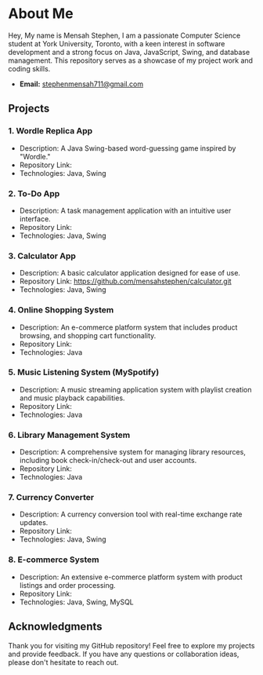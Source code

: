 
<!---
mensahstephen/mensahstephen is a ✨ special ✨ repository because its `README.md` (this file) appears on your GitHub profile.
You can click the Preview link to take a look at your changes.
--->

# About Me

Hey, My name is Mensah Stephen, I am a passionate Computer Science student at York University, Toronto, with a keen interest in software development and a strong focus on Java, JavaScript, Swing, and database management. This repository serves as a showcase of my project work and coding skills.

- **Email:** stephenmensah711@gmail.com

## Projects

### 1. Wordle Replica App

- Description: A Java Swing-based word-guessing game inspired by "Wordle."
- Repository Link: 
- Technologies: Java, Swing

### 2. To-Do App

- Description: A task management application with an intuitive user interface.
- Repository Link: 
- Technologies: Java, Swing

### 3. Calculator App

- Description: A basic calculator application designed for ease of use.
- Repository Link: https://github.com/mensahstephen/calculator.git
- Technologies: Java, Swing

### 4. Online Shopping System

- Description: An e-commerce platform system that includes product browsing, and shopping cart functionality.
- Repository Link:
- Technologies: Java

### 5. Music Listening System (MySpotify)

- Description: A music streaming application system with playlist creation and music playback capabilities.
- Repository Link: 
- Technologies: Java

### 6. Library Management System

- Description: A comprehensive system for managing library resources, including book check-in/check-out and user accounts.
- Repository Link:
- Technologies: Java

### 7. Currency Converter

- Description: A currency conversion tool with real-time exchange rate updates.
- Repository Link: 
- Technologies: Java, Swing

### 8. E-commerce System

- Description: An extensive e-commerce platform system with product listings and order processing.
- Repository Link: 
- Technologies: Java, Swing, MySQL

## Acknowledgments

Thank you for visiting my GitHub repository! Feel free to explore my projects and provide feedback. If you have any questions or collaboration ideas, please don't hesitate to reach out.
